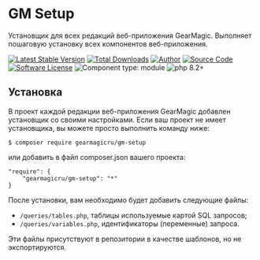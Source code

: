 # GM Setup

Установщик для всех редакций веб-приложения GearMagic. Выполняет пошаговую установку всех компонентов веб-приложения.

[![Latest Stable Version](https://img.shields.io/packagist/v/gearmagicru/gm-setup.svg)](https://packagist.org/packages/gearmagicru/gm-setup)
[![Total Downloads](https://img.shields.io/packagist/dt/gearmagicru/gm-setup.svg)](https://packagist.org/packages/gearmagicru/gm-setup)
[![Author](https://img.shields.io/badge/author-anton.tivonenko@gmail.com-blue.svg)](mailto:anton.tivonenko@gmail)
[![Source Code](https://img.shields.io/badge/source-gearmagicru/gm--setup-blue.svg)](https://github.com/gearmagicru/gm-setup)
[![Software License](https://img.shields.io/badge/license-MIT-brightgreen.svg)](https://github.com/gearmagicru/gm-setup/blob/master/LICENSE)
![Component type: module](https://img.shields.io/badge/framework%20component-installer-green.svg)
![php 8.2+](https://img.shields.io/badge/php-min%208.2-red.svg)

## Установка

В проект каждой редакции веб-приложения GearMagic добавлен установщик со своими настройками. 
Если ваш проект не имеет установщика, вы можете просто выполнить команду ниже:

```
$ composer require gearmagicru/gm-setup
```

или добавить в файл composer.json вашего проекта:
```
"require": {
	"gearmagicru/gm-setup": "*"
}
```

После установки, вам необходимо будет добавить следующие файлы:
- `/queries/tables.php`, таблицы используемые картой SQL запросов;
- `/queries/variables.php`, идентификаторы (переменные) запроса.

Эти файлы присутствуют в репозитории в качестве шаблонов, но не экспортируются.
